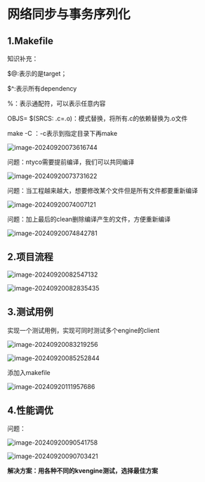 # 网络同步与事务序列化

## 1.Makefile

知识补充：

$@:表示的是target；

$^:表示所有dependency

%：表示通配符，可以表示任意内容

OBJS= $(SRCS: .c=.o)：模式替换，将所有.c的依赖替换为.o文件

make -C ：-c表示到指定目录下再make

![image-20240920073616744](C:\Users\12280\Desktop\c++全栈笔记\typora-user-images\image-20240920073616744.png)

问题：ntyco需要提前编译，我们可以共同编译

![image-20240920073731622](C:\Users\12280\Desktop\c++全栈笔记\typora-user-images\image-20240920073731622.png)

问题：当工程越来越大，想要修改某个文件但是所有文件都要重新编译

![image-20240920074007121](C:\Users\12280\Desktop\c++全栈笔记\typora-user-images\image-20240920074007121.png)

问题：加上最后的clean删除编译产生的文件，方便重新编译

![image-20240920074842781](C:\Users\12280\Desktop\c++全栈笔记\typora-user-images\image-20240920074842781.png)

   



## 2.项目流程

![image-20240920082547132](C:\Users\12280\Desktop\c++全栈笔记\typora-user-images\image-20240920082547132.png)

![image-20240920082835435](C:\Users\12280\Desktop\c++全栈笔记\typora-user-images\image-20240920082835435.png)

## 3.测试用例

实现一个测试用例，实现可同时测试多个engine的client

![image-20240920083219256](C:\Users\12280\Desktop\c++全栈笔记\typora-user-images\image-20240920083219256.png)

![image-20240920085252844](C:\Users\12280\Desktop\c++全栈笔记\typora-user-images\image-20240920085252844.png)

添加入makefile

![image-20240920111957686](C:\Users\12280\Desktop\c++全栈笔记\typora-user-images\image-20240920111957686.png)



## 4.性能调优

问题：

![image-20240920090541758](C:\Users\12280\Desktop\c++全栈笔记\typora-user-images\image-20240920090541758.png)

![image-20240920090703421](C:\Users\12280\Desktop\c++全栈笔记\typora-user-images\image-20240920090703421.png)

**解决方案：用各种不同的kvengine测试，选择最佳方案**